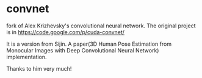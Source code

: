 # convnet
fork of Alex Krizhevsky's convolutional neural network. The original project is in https://code.google.com/p/cuda-convnet/

It is a version from Sijin. A paper(3D Human Pose Estimation from Monocular Images with Deep Convolutional Neural Network) implementation.

Thanks to him very much!
